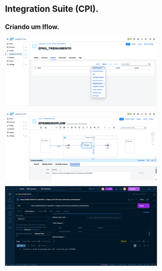 # Integration Suite (CPI).

## Criando um Iflow.


<p align="center">
<img src="/assets/Iflow.png" >
</p>

<p align="center">
<img src="/assets/Iflow2.png" >
</p>

<p align="center">
<img src="/assets/Iflow3.png" >
</p>

